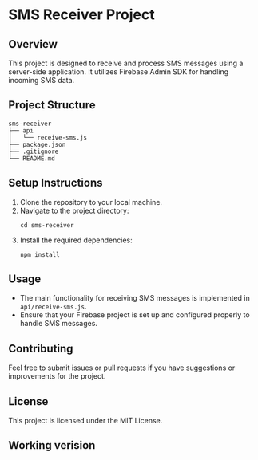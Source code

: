 # SMS Receiver Project

## Overview
This project is designed to receive and process SMS messages using a server-side application. It utilizes Firebase Admin SDK for handling incoming SMS data.

## Project Structure
```
sms-receiver
├── api
│   └── receive-sms.js
├── package.json
├── .gitignore
└── README.md
```

## Setup Instructions
1. Clone the repository to your local machine.
2. Navigate to the project directory:
   ```
   cd sms-receiver
   ```
3. Install the required dependencies:
   ```
   npm install
   ```

## Usage
- The main functionality for receiving SMS messages is implemented in `api/receive-sms.js`.
- Ensure that your Firebase project is set up and configured properly to handle SMS messages.

## Contributing
Feel free to submit issues or pull requests if you have suggestions or improvements for the project.

## License
This project is licensed under the MIT License.

## Working verision